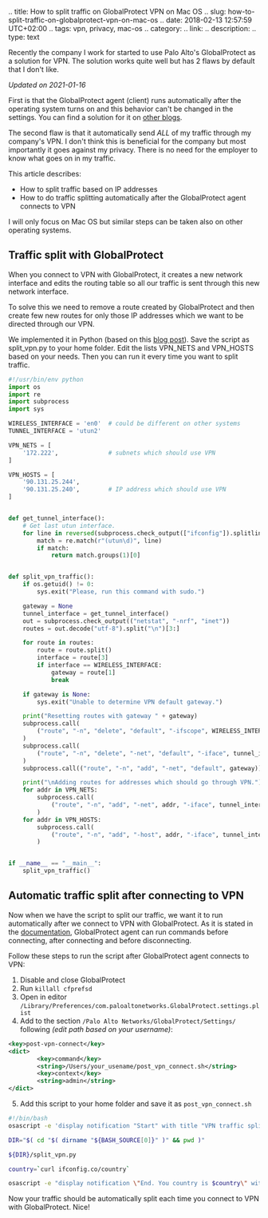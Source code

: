 .. title: How to split traffic on GlobalProtect VPN on Mac OS
.. slug: how-to-split-traffic-on-globalprotect-vpn-on-mac-os
.. date: 2018-02-13 12:57:59 UTC+02:00
.. tags: vpn, privacy, mac-os
.. category: 
.. link: 
.. description: 
.. type: text

Recently the company I work for started to use Palo Alto's GlobalProtect as a solution for VPN.
The solution works quite well but has 2 flaws by default that I don't like.

<!-- TEASER_END -->

_Updated on 2021-01-16_

First is that the GlobalProtect agent (client) runs automatically after the operating system turns on
and this behavior can't be changed in the settings. You can find a solution for it on 
[other blogs](http://richddean.com/post/147155656349/stopautostartglobalprotectvpn).

The second flaw is that it automatically send *ALL* of my traffic through my company's VPN.
I don't think this is beneficial for the company but most importantly it goes against my privacy.
There is no need for the employer to know what goes on in my traffic.

This article describes:

* How to split traffic based on IP addresses
* How to do traffic splitting automatically after the GlobalProtect agent connects to VPN

I will only focus on Mac OS but similar steps can be taken also on other operating systems.

Traffic split with GlobalProtect
--------------------------------
When you connect to VPN with GlobalProtect, it creates a new network interface
and edits the routing table so all our traffic is sent through this new network interface.

To solve this we need to remove a route created by GlobalProtect and then create
few new routes for only those IP addresses which we want to be directed through our VPN.

We implemented it in Python (based on this [blog post](https://www.shadabahmed.com/blog/2013/08/11/split-tunneling-vpn-routing-table)).
Save the script as split_vpn.py to your home folder.
Edit the lists VPN_NETS and VPN_HOSTS based on your needs. Then you can run it every time
you want to split traffic.

```python
#!/usr/bin/env python
import os
import re
import subprocess
import sys

WIRELESS_INTERFACE = 'en0'	# could be different on other systems
TUNNEL_INTERFACE = 'utun2'

VPN_NETS = [
    '172.222',				# subnets which should use VPN
]

VPN_HOSTS = [
    '90.131.25.244',
    '90.131.25.240',        # IP address which should use VPN
]


def get_tunnel_interface():
    # Get last utun interface.
    for line in reversed(subprocess.check_output(["ifconfig"]).splitlines()):
        match = re.match(r"(utun\d)", line)
        if match:
            return match.groups(1)[0]


def split_vpn_traffic():
    if os.getuid() != 0:
        sys.exit("Please, run this command with sudo.")

    gateway = None
    tunnel_interface = get_tunnel_interface()
    out = subprocess.check_output(("netstat", "-nrf", "inet"))
    routes = out.decode("utf-8").split("\n")[3:]

    for route in routes:
        route = route.split()
        interface = route[3]
        if interface == WIRELESS_INTERFACE:
            gateway = route[1]
            break

    if gateway is None:
        sys.exit("Unable to determine VPN default gateway.")

    print("Resetting routes with gateway " + gateway)
    subprocess.call(
        ("route", "-n", "delete", "default", "-ifscope", WIRELESS_INTERFACE)
    )
    subprocess.call(
        ("route", "-n", "delete", "-net", "default", "-iface", tunnel_interface)
    )
    subprocess.call(("route", "-n", "add", "-net", "default", gateway))

    print("\nAdding routes for addresses which should go through VPN.")
    for addr in VPN_NETS:
        subprocess.call(
            ("route", "-n", "add", "-net", addr, "-iface", tunnel_interface)
        )
    for addr in VPN_HOSTS:
        subprocess.call(
            ("route", "-n", "add", "-host", addr, "-iface", tunnel_interface)
        )


if __name__ == "__main__":
    split_vpn_traffic()
```


Automatic traffic split after connecting to VPN
-----------------------------------------------
Now when we have the script to split our traffic, we want it to run automatically
after we connect to VPN with GlobalProtect.
As it is stated in the [documentation](https://www.paloaltonetworks.com/documentation/80/globalprotect/globalprotect-admin-guide/globalprotect-clients/deploy-agent-settings-transparently/deploy-agent-settings-to-mac-clients/deploy-scripts-using-the-mac-plist),
GlobalProtect agent can run commands
before connecting, after connecting and before disconnecting.

Follow these steps to run the script after GlobalProtect agent connects to VPN:

1. Disable and close GlobalProtect
2. Run `killall cfprefsd`
3. Open in editor `/Library/Preferences/com.paloaltonetworks.GlobalProtect.settings.plist`
4. Add to the section `/Palo Alto Networks/GlobalProtect/Settings/` following *(edit path based on your username)*:
```xml
<key>post-vpn-connect</key>
<dict>
        <key>command</key>
        <string>/Users/your_usename/post_vpn_connect.sh</string>
        <key>context</key>
        <string>admin</string>
</dict>
```
5. Add this script to your home folder and save it as `post_vpn_connect.sh`

```bash
#!/bin/bash
osascript -e 'display notification "Start" with title "VPN traffic split"'

DIR="$( cd "$( dirname "${BASH_SOURCE[0]}" )" && pwd )"

${DIR}/split_vpn.py

country=`curl ifconfig.co/country`

osascript -e "display notification \"End. You country is $country\" with title \"VPN traffic split\""
```


Now your traffic should be automatically split each time you connect to VPN with GlobalProtect. Nice!
